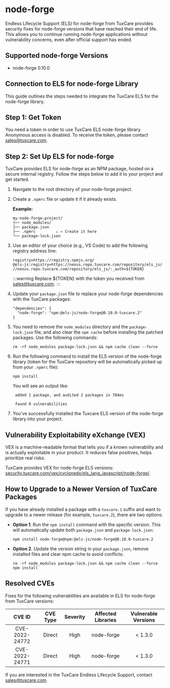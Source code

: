 # node-forge

Endless Lifecycle Support (ELS) for node-forge from TuxCare provides security fixes for node-forge versions that have reached their end of life. This allows you to continue running node-forge applications without vulnerability concerns, even after official support has ended.

## Supported node-forge Versions

* node-forge 0.10.0

## Connection to ELS for node-forge Library

This guide outlines the steps needed to integrate the TuxCare ELS for the node-forge library.

## Step 1: Get Token

You need a token in order to use TuxCare ELS node-forge library. Anonymous access is disabled. To receive the token, please contact [sales@tuxcare.com](mailto:sales@tuxcare.com).

## Step 2: Set Up ELS for node-forge

TuxCare provides ELS for node-forge as an NPM package, hosted on a secure internal registry. Follow the steps below to add it to your project and get started.

1. Navigate to the root directory of your node-forge project.
2. Create a `.npmrc` file or update it if it already exists.

   **Example:**

   ```text
   my-node-forge-project/
   ├── node_modules/
   ├── package.json
   ├── .npmrc         ⚠️ ← Create it here
   └── package-lock.json
   ```

3. Use an editor of your choice (e.g., VS Code) to add the following registry address line:

   <CodeWithCopy>

   ```text
   registry=https://registry.npmjs.org/
   @els-js:registry=https://nexus.repo.tuxcare.com/repository/els_js/
   //nexus.repo.tuxcare.com/repository/els_js/:_auth=${TOKEN}
   ```

   </CodeWithCopy>

   :::warning
   Replace ${TOKEN} with the token you received from [sales@tuxcare.com](mailto:sales@tuxcare.com).
   :::

4. Update your `package.json` file to replace your node-forge dependencies with the TuxCare packages:

   <CodeWithCopy>

   ```text
   "dependencies": {
     "node-forge": "npm:@els-js/node-forge@0.10.0-tuxcare.2"
   }
   ```

   </CodeWithCopy>

5. You need to remove the `node_modules` directory and the `package-lock.json` file, and also clear the `npm cache` before installing the patched packages. Use the following commands:
   
   <CodeWithCopy>

   ```text
   rm -rf node_modules package-lock.json && npm cache clean --force
   ```

   </CodeWithCopy>

6. Run the following command to install the ELS version of the node-forge library (token for the TuxCare repository will be automatically picked up from your `.npmrc` file):

   <CodeWithCopy>

   ```text
   npm install
   ```

   </CodeWithCopy>

   You will see an output like:

   ```text
    added 1 package, and audited 2 packages in 784ms
    
    found 0 vulnerabilities
   ```

7. You've successfully installed the Tuxcare ELS version of the node-forge library into your project.

## Vulnerability Exploitability eXchange (VEX) 

VEX is a machine-readable format that tells you if a known vulnerability and is actually exploitable in your product. It reduces false positives, helps prioritize real risks.

TuxCare provides VEX for node-forge ELS versions: [security.tuxcare.com/vex/cyclonedx/els_lang_javascript/node-forge/](https://security.tuxcare.com/vex/cyclonedx/els_lang_javascript/node-forge/).

## How to Upgrade to a Newer Version of TuxCare Packages

If you have already installed a package with a `tuxcare.1` suffix and want to upgrade to a newer release (for example, `tuxcare.2`), there are two options:

* **Option 1**. Run the `npm install` command with the specific version. This will automatically update both `package.json` and `package-lock.json`:

  <CodeWithCopy>

  ```text
  npm install node-forge@npm:@els-js/node-forge@0.10.0-tuxcare.2
  ```

  </CodeWithCopy>

* **Option 2**. Update the version string in your `package.json`, remove installed files and clear npm cache to avoid conflicts:

  <CodeWithCopy>

  ```text
  rm -rf node_modules package-lock.json && npm cache clean --force
  npm install
  ```

  </CodeWithCopy>

## Resolved CVEs

Fixes for the following vulnerabilities are available in ELS for node-forge from TuxCare versions:

| CVE ID         | CVE Type | Severity | Affected Libraries | Vulnerable Versions |
| :------------: | :------: |:--------:|:------------------:| :----------------: |
| CVE-2022-24772 | Direct   | High     | node-forge        | < 1.3.0           |
| CVE-2022-24771 | Direct   | High     | node-forge        | < 1.3.0           |

If you are interested in the TuxCare Endless Lifecycle Support, contact [sales@tuxcare.com](mailto:sales@tuxcare.com).
